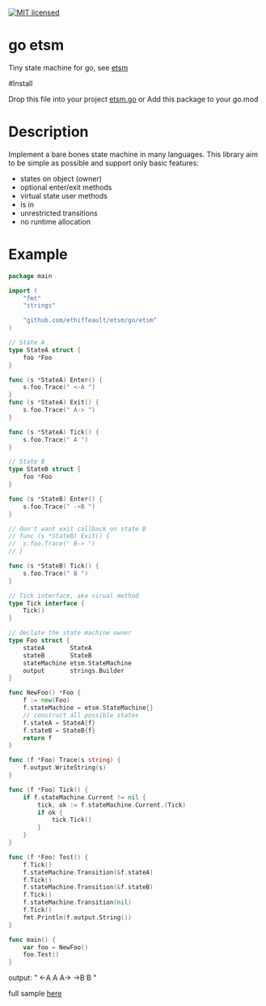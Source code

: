 [![MIT licensed](https://img.shields.io/badge/license-MIT-blue.svg)](LICENSE)

# go etsm
Tiny state machine for go, see [etsm](https://github.com/ethiffeault/etsm)

#Install

Drop this file into your project [etsm.go](https://github.com/ethiffeault/etsm/blob/main/go/etsm/etsm.go)
or
Add this package to your go.mod

# Description
Implement a bare bones state machine in many languages. This library aim to be simple as possible and support only basic features: 

- states on object (owner)
- optional enter/exit methods
- virtual state user methods
- is in
- unrestricted transitions
- no runtime allocation

# Example

```go
package main

import (
	"fmt"
	"strings"

	"github.com/ethiffeault/etsm/go/etsm"
)

// State A
type StateA struct {
	foo *Foo
}

func (s *StateA) Enter() {
	s.foo.Trace(" <-A ")
}
func (s *StateA) Exit() {
	s.foo.Trace(" A-> ")
}

func (s *StateA) Tick() {
	s.foo.Trace(" A ")
}

// State B
type StateB struct {
	foo *Foo
}

func (s *StateB) Enter() {
	s.foo.Trace(" ->B ")
}

// don't want exit callback on state B
// func (s *StateB) Exit() {
// 	s.foo.Trace(" B-> ")
// }

func (s *StateB) Tick() {
	s.foo.Trace(" B ")
}

// Tick interface, aka virual method
type Tick interface {
	Tick()
}

// declate the state machine owner
type Foo struct {
	stateA       StateA
	stateB       StateB
	stateMachine etsm.StateMachine
	output       strings.Builder
}

func NewFoo() *Foo {
	f := new(Foo)
	f.stateMachine = etsm.StateMachine{}
	// construct all possible states
	f.stateA = StateA{f}
	f.stateB = StateB{f}
	return f
}

func (f *Foo) Trace(s string) {
	f.output.WriteString(s)
}

func (f *Foo) Tick() {
	if f.stateMachine.Current != nil {
		tick, ok := f.stateMachine.Current.(Tick)
		if ok {
			tick.Tick()
		}
	}
}

func (f *Foo) Test() {
	f.Tick()
	f.stateMachine.Transition(&f.stateA)
	f.Tick()
	f.stateMachine.Transition(&f.stateB)
	f.Tick()
	f.stateMachine.Transition(nil)
	f.Tick()
	fmt.Println(f.output.String())
}

func main() {
	var foo = NewFoo()
	foo.Test()
}
```
output: " <-A  A  A->  ->B  B "

full sample [here](https://github.com/ethiffeault/etsm/blob/main/go/sample/sample.go)
